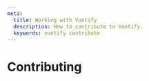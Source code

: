```yaml
---
meta:
  title: Working with Vuetify
  description: How to contribute to Vuetify.
  keywords: vuetify contribute
---
```


# Contributing

<entry-ad />

<up-next />

<exit-ad />

<contribute />
